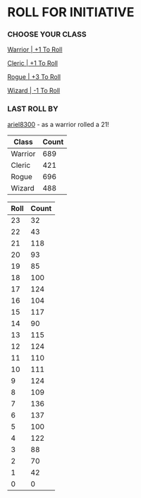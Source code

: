 # ROLL FOR INITIATIVE
### CHOOSE YOUR CLASS

[Warrior | +1 To Roll](https://github.com/benjaminsampica/benjaminsampica/issues/new?title=roll%7Cwarrior&body=Just+click+%27Submit+new+issue%27.)

[Cleric | +1 To Roll](https://github.com/benjaminsampica/benjaminsampica/issues/new?title=roll%7Ccleric&body=Just+click+%27Submit+new+issue%27.)

[Rogue | +3 To Roll](https://github.com/benjaminsampica/benjaminsampica/issues/new?title=roll%7Crogue&body=Just+click+%27Submit+new+issue%27.)

[Wizard | -1 To Roll](https://github.com/benjaminsampica/benjaminsampica/issues/new?title=roll%7Cwizard&body=Just+click+%27Submit+new+issue%27.)
### LAST ROLL BY
[ariel8300](https://www.github.com/ariel8300) - as a warrior rolled a 21!

|Class|Count|
|-|-|
|Warrior|689|
|Cleric|421|
|Rogue|696|
|Wizard|488|

|Roll|Count|
|-|-|
|23|32
|22|43
|21|118
|20|93
|19|85
|18|100
|17|124
|16|104
|15|117
|14|90
|13|115
|12|124
|11|110
|10|111
|9|124
|8|109
|7|136
|6|137
|5|100
|4|122
|3|88
|2|70
|1|42
|0|0
